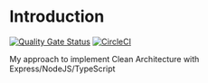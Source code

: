 Introduction
===

[![Quality Gate Status](https://sonarcloud.io/api/project_badges/measure?project=cbergau_nodejs_express_clean_architecture&metric=alert_status)](https://sonarcloud.io/summary/new_code?id=cbergau_nodejs_express_clean_architecture)
[![CircleCI](https://circleci.com/gh/cbergau/nodejs_express_clean_architecture/tree/main.svg?style=svg)](https://circleci.com/gh/cbergau/nodejs_express_clean_architecture/tree/main)

My approach to implement Clean Architecture with Express/NodeJS/TypeScript
